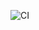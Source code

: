![CI](https://github.com/SergeyGurylev-Netology-Projects/ahs-09-anim/actions/workflows/web.yml/badge.svg)
